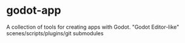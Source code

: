 # godot-app
A collection of tools for creating apps with Godot. "Godot Editor-like" scenes/scripts/plugins/git submodules